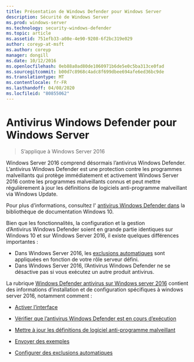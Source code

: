 ```yaml
---
title: Présentation de Windows Defender pour Windows Server
description: Sécurité de Windows Server
ms.prod: windows-server
ms.technology: security-windows-defender
ms.topic: article
ms.assetid: 751efb33-a08e-4e90-9208-6f2bc319e029
author: coreyp-at-msft
ms.author: coreyp
manager: dongill
ms.date: 10/12/2016
ms.openlocfilehash: 0eb88a0ad80de1060971b6de5e0c5ba313ce0fad
ms.sourcegitcommit: b00d7c8968c4adc8f699dbee694afe6ed36bc9de
ms.translationtype: MT
ms.contentlocale: fr-FR
ms.lasthandoff: 04/08/2020
ms.locfileid: "80855062"
---
```

# <a name="windows-defender-antivirus-for-windows-server"></a>Antivirus Windows Defender pour Windows Server

>S’applique à Windows Server 2016

Windows Server 2016 comprend désormais l’antivirus Windows Defender. L’antivirus Windows Defender est une protection contre les programmes malveillants qui protège immédiatement et activement Windows Server 2016 contre les programmes malveillants connus et peut mettre régulièrement à jour les définitions de logiciels anti-programme malveillant via Windows Update.

Pour plus d’informations, consultez l' [antivirus Windows Defender dans](https://docs.microsoft.com/windows/threat-protection/windows-defender-antivirus/windows-defender-antivirus-in-windows-10) la bibliothèque de documentation Windows 10.


Bien que les fonctionnalités, la configuration et la gestion d’Antivirus Windows Defender soient en grande partie identiques sur Windows 10 et sur Windows Server 2016, il existe quelques différences importantes :

- Dans Windows Server 2016, les [exclusions automatiques](https://docs.microsoft.com/windows/threat-protection/windows-defender-antivirus/configure-server-exclusions-windows-defender-antivirus) sont appliquées en fonction de votre rôle serveur défini.
- Dans Windows Server 2016, l’Antivirus Windows Defender ne se désactive pas si vous exécutez un autre produit antivirus.

La rubrique [Windows Defender antivirus sur Windows server 2016](https://docs.microsoft.com/windows/threat-protection/windows-defender-antivirus/windows-defender-antivirus-on-windows-server-2016) contient des informations d’installation et de configuration spécifiques à windows server 2016, notamment comment :

-   [Activer l’interface](https://docs.microsoft.com/windows/threat-protection/windows-defender-antivirus/windows-defender-antivirus-on-windows-server-2016#BKMK_UsingDef)

-   [Vérifier que l’antivirus Windows Defender est en cours d’exécution]( https://docs.microsoft.com/windows/threat-protection/windows-defender-antivirus/windows-defender-antivirus-on-windows-server-2016#BKMK_DefRun)

-   [Mettre à jour les définitions de logiciel anti-programme malveillant]( https://docs.microsoft.com/windows/threat-protection/windows-defender-antivirus/windows-defender-antivirus-on-windows-server-2016#BKMK_UpdateDef)

-   [Envoyer des exemples]( https://docs.microsoft.com/windows/threat-protection/windows-defender-antivirus/windows-defender-antivirus-on-windows-server-2016#BKMK_DefSamples)

-   [Configurer des exclusions automatiques]( https://docs.microsoft.com/windows/threat-protection/windows-defender-antivirus/windows-defender-antivirus-on-windows-server-2016#BKMK_DefExclusions)
